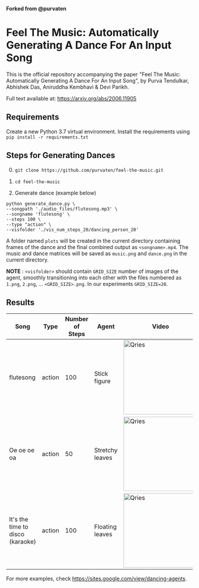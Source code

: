 **Forked from @purvaten**

# Feel The Music: Automatically Generating A Dance For An Input Song
This is the official repository accompanying the paper "Feel The Music: Automatically Generating A Dance For An Input Song", by Purva Tendulkar, Abhishek Das, Aniruddha Kembhavi & Devi Parikh.

Full text available at: https://arxiv.org/abs/2006.11905

## Requirements
Create a new Python 3.7 virtual environment. Install the requirements using
```pip install -r requirements.txt```

## Steps for Generating Dances
0. ```git clone https://github.com/purvaten/feel-the-music.git```

1. ```cd feel-the-music```

2. Generate dance (example below)
```
python generate_dance.py \
--songpath './audio_files/flutesong.mp3' \
--songname 'flutesong' \
--steps 100 \
--type "action" \
--visfolder './vis_num_steps_20/dancing_person_20'
```

A folder named `plots` will be created in the current directory containing frames of the dance and the final combined output as `<songname>.mp4`. The music and dance matrices will be saved as `music.png` and `dance.png` in the current directory.

**NOTE** : `<visfolder>` should contain `GRID_SIZE` number of images of the agent, smoothly transitioning into each other with the files numbered as `1.png`, `2.png`, ... `<GRID_SIZE>.png`. In our experiments `GRID_SIZE=20`.

## Results
| Song | Type | Number of Steps | Agent | Video |
| --- | --- | --- | --- | --- |
| flutesong | action | 100 | Stick figure | <a href="https://s3.amazonaws.com/dancing-agents/results/flutesong/dance6.mp4"><img alt="Qries" src="https://user-images.githubusercontent.com/13128829/85195508-1335e780-b2a1-11ea-8a57-e64c776b6a56.jpeg" width="200"></a> |
| Oe oe oe oa | action | 50 | Stretchy leaves | <a href="https://s3.amazonaws.com/dancing-agents/results/oeoe/dance3_50.mp4"><img alt="Qries" src="https://user-images.githubusercontent.com/13128829/85196165-33b47080-b2a6-11ea-9a37-4da3d820b39d.png" width="200"></a> |
| It's the time to disco (karaoke) | action | 100 | Floating leaves | <a href="https://s3.amazonaws.com/dancing-agents/results/itsthetimetodiscono/dance1.mp4"><img alt="Qries" src="https://user-images.githubusercontent.com/13128829/85195869-f5b64d00-b2a3-11ea-93ea-b8c86bc55952.png" width="200"></a> |

For more examples, check https://sites.google.com/view/dancing-agents.

